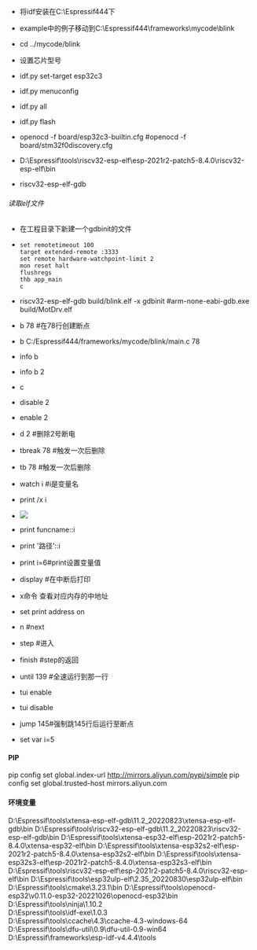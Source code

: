 - 将idf安装在C:\Espressif444下

- example中的例子移动到C:\Espressif444\frameworks\mycode\blink

- cd ../mycode/blink

- 设置芯片型号

- idf.py set-target esp32c3

- idf.py menuconfig

- idf.py all

- idf.py flash

- openocd -f board/esp32c3-builtin.cfg  #openocd -f board/stm32f0discovery.cfg

- D:\Espressif\tools\riscv32-esp-elf\esp-2021r2-patch5-8.4.0\riscv32-esp-elf\bin

- riscv32-esp-elf-gdb

###### 读取elf文件

- 在工程目录下新建一个gdbinit的文件

- ```
  set remotetimeout 100
  target extended-remote :3333
  set remote hardware-watchpoint-limit 2
  mon reset halt
  flushregs
  thb app_main
  c
  ```

- riscv32-esp-elf-gdb build/blink.elf -x gdbinit  #arm-none-eabi-gdb.exe build/MotDrv.elf

- b 78 #在78行创建断点

- b C:/Espressif444/frameworks/mycode/blink/main.c 78

- info b 

- info b 2

- c

- disable 2

- enable 2

- d 2 #删除2号断电

- tbreak 78 #触发一次后删除

- tb 78 #触发一次后删除

- watch i #i是变量名 

- print /x i

- ![](C:\Users\57298\AppData\Roaming\marktext\images\2023-02-24-23-08-05-image.png)

- print funcname::i

- print '路径'::i

- print i=6#print设置变量值

- display #在中断后打印

- x命令 查看对应内存的中地址

- set print address on

- n  #next

- step #进入

- finish #step的返回

- until 139 #全速运行到那一行

- tui enable 

- tui disable 

- jump 145#强制跳145行后运行至断点

- set var i=5

#### PIP

pip config set global.index-url http://mirrors.aliyun.com/pypi/simple
pip config set global.trusted-host mirrors.aliyun.com

#### 环境变量

D:\Espressif\tools\xtensa-esp-elf-gdb\11.2_20220823\xtensa-esp-elf-gdb\bin
D:\Espressif\tools\riscv32-esp-elf-gdb\11.2_20220823\riscv32-esp-elf-gdb\bin
D:\Espressif\tools\xtensa-esp32-elf\esp-2021r2-patch5-8.4.0\xtensa-esp32-elf\bin
D:\Espressif\tools\xtensa-esp32s2-elf\esp-2021r2-patch5-8.4.0\xtensa-esp32s2-elf\bin
D:\Espressif\tools\xtensa-esp32s3-elf\esp-2021r2-patch5-8.4.0\xtensa-esp32s3-elf\bin
D:\Espressif\tools\riscv32-esp-elf\esp-2021r2-patch5-8.4.0\riscv32-esp-elf\bin
D:\Espressif\tools\esp32ulp-elf\2.35_20220830\esp32ulp-elf\bin
D:\Espressif\tools\cmake\3.23.1\bin
D:\Espressif\tools\openocd-esp32\v0.11.0-esp32-20221026\openocd-esp32\bin
D:\Espressif\tools\ninja\1.10.2\
D:\Espressif\tools\idf-exe\1.0.3\
D:\Espressif\tools\ccache\4.3\ccache-4.3-windows-64
D:\Espressif\tools\dfu-util\0.9\dfu-util-0.9-win64
D:\Espressif\frameworks\esp-idf-v4.4.4\tools